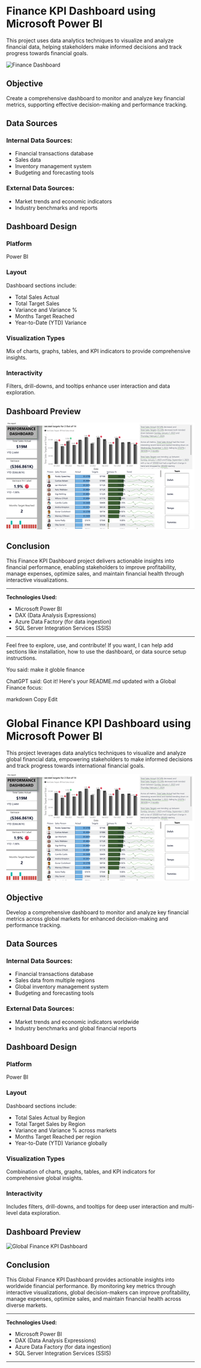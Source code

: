 # Finance KPI Dashboard using Microsoft Power BI

This project uses data analytics techniques to visualize and analyze financial data, helping stakeholders make informed decisions and track progress towards financial goals.

![Finance Dashboard]()

## Objective  
Create a comprehensive dashboard to monitor and analyze key financial metrics, supporting effective decision-making and performance tracking.

## Data Sources

### Internal Data Sources:
- Financial transactions database  
- Sales data  
- Inventory management system  
- Budgeting and forecasting tools  

### External Data Sources:
- Market trends and economic indicators  
- Industry benchmarks and reports  

## Dashboard Design

### Platform  
Power BI

### Layout  
Dashboard sections include:  
- Total Sales Actual  
- Total Target Sales  
- Variance and Variance %  
- Months Target Reached  
- Year-to-Date (YTD) Variance  

### Visualization Types  
Mix of charts, graphs, tables, and KPI indicators to provide comprehensive insights.

### Interactivity  
Filters, drill-downs, and tooltips enhance user interaction and data exploration.

## Dashboard Preview

![Finance KPI Dashboard](https://github.com/HarshRaj00789/Global-Financial-KPIs-Dashboard/blob/main/resource/dashpic.png)

## Conclusion  
This Finance KPI Dashboard project delivers actionable insights into financial performance, enabling stakeholders to improve profitability, manage expenses, optimize sales, and maintain financial health through interactive visualizations.

---

**Technologies Used:**  
- Microsoft Power BI  
- DAX (Data Analysis Expressions)  
- Azure Data Factory (for data ingestion)  
- SQL Server Integration Services (SSIS)  

---

Feel free to explore, use, and contribute!
If you want, I can help add sections like installation, how to use the dashboard, or data source setup instructions.







You said:
make it globle finance 


ChatGPT said:
Got it! Here's your README.md updated with a Global Finance focus:

markdown
Copy
Edit
# Global Finance KPI Dashboard using Microsoft Power BI

This project leverages data analytics techniques to visualize and analyze global financial data, empowering stakeholders to make informed decisions and track progress towards international financial goals.

![Global Finance Dashboard](https://github.com/HarshRaj00789/Global-Financial-KPIs-Dashboard/blob/main/resource/dashpic.png)

## Objective  
Develop a comprehensive dashboard to monitor and analyze key financial metrics across global markets for enhanced decision-making and performance tracking.

## Data Sources

### Internal Data Sources:
- Financial transactions database  
- Sales data from multiple regions  
- Global inventory management system  
- Budgeting and forecasting tools  

### External Data Sources:
- Market trends and economic indicators worldwide  
- Industry benchmarks and global financial reports  

## Dashboard Design

### Platform  
Power BI

### Layout  
Dashboard sections include:  
- Total Sales Actual by Region  
- Total Target Sales by Region  
- Variance and Variance % across markets  
- Months Target Reached per region  
- Year-to-Date (YTD) Variance globally  

### Visualization Types  
Combination of charts, graphs, tables, and KPI indicators for comprehensive global insights.

### Interactivity  
Includes filters, drill-downs, and tooltips for deep user interaction and multi-level data exploration.

## Dashboard Preview

![Global Finance KPI Dashboard]()

## Conclusion  
This Global Finance KPI Dashboard provides actionable insights into worldwide financial performance. By monitoring key metrics through interactive visualizations, global decision-makers can improve profitability, manage expenses, optimize sales, and maintain financial health across diverse markets.

---

**Technologies Used:**  
- Microsoft Power BI  
- DAX (Data Analysis Expressions)  
- Azure Data Factory (for data ingestion)  
- SQL Server Integration Services (SSIS)  

---
